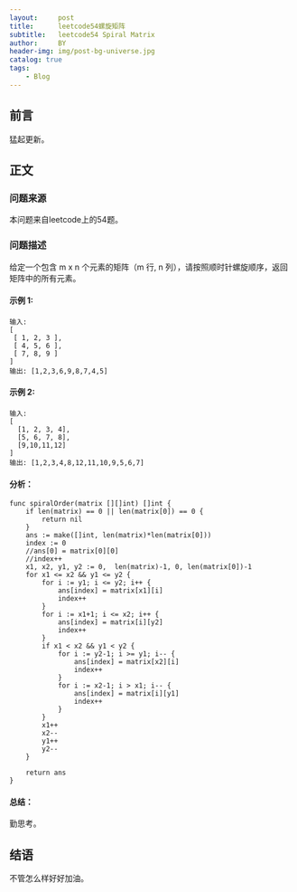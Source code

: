```yaml
---
layout:     post
title:      leetcode54螺旋矩阵
subtitle:   leetcode54 Spiral Matrix
author:     BY
header-img: img/post-bg-universe.jpg
catalog: true
tags:
    - Blog
---
```



## 前言

猛起更新。

## 正文

### 问题来源

本问题来自leetcode上的54题。  

### 问题描述

给定一个包含 m x n 个元素的矩阵（m 行, n 列），请按照顺时针螺旋顺序，返回矩阵中的所有元素。  

#### 示例 1:
```
输入:
[
 [ 1, 2, 3 ],
 [ 4, 5, 6 ],
 [ 7, 8, 9 ]
]
输出: [1,2,3,6,9,8,7,4,5]
```

#### 示例 2:
```
输入:
[
  [1, 2, 3, 4],
  [5, 6, 7, 8],
  [9,10,11,12]
]
输出: [1,2,3,4,8,12,11,10,9,5,6,7]
```

#### 分析：
```
func spiralOrder(matrix [][]int) []int {
    if len(matrix) == 0 || len(matrix[0]) == 0 {
        return nil
    }
    ans := make([]int, len(matrix)*len(matrix[0]))
    index := 0
    //ans[0] = matrix[0][0]
    //index++
    x1, x2, y1, y2 := 0,  len(matrix)-1, 0, len(matrix[0])-1
    for x1 <= x2 && y1 <= y2 {
        for i := y1; i <= y2; i++ {
            ans[index] = matrix[x1][i]
            index++
        }
        for i := x1+1; i <= x2; i++ {
            ans[index] = matrix[i][y2]
            index++
        }
        if x1 < x2 && y1 < y2 {
            for i := y2-1; i >= y1; i-- {
                ans[index] = matrix[x2][i]
                index++
            }
            for i := x2-1; i > x1; i-- {
                ans[index] = matrix[i][y1]
                index++
            }
        }
        x1++
        x2--
        y1++
        y2--
    }
    
    return ans
}
```

#### 总结：
勤思考。  

## 结语
不管怎么样好好加油。
